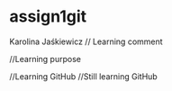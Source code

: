 # assign1git
Karolina Jaśkiewicz
// Learning comment

//Learning purpose

//Learning GitHub
//Still learning GitHub


